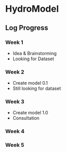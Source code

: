 # HydroModel

## Log Progress
### Week 1
- Idea & Brainstorming
- Looking for Dataset
### Week 2
- Create model 0.1
- Still looking for dataset
### Week 3
- Create model 1.0
- Consultation
### Week 4

### Week 5
